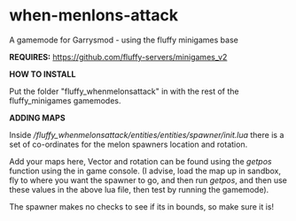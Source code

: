 # when-menlons-attack
A gamemode for Garrysmod - using the fluffy minigames base


**REQUIRES:**
https://github.com/fluffy-servers/minigames_v2


**HOW TO INSTALL**

Put the folder "fluffy_whenmelonsattack" in with the rest of the fluffy_minigames gamemodes.


**ADDING MAPS**

Inside _/fluffy_whenmelonsattack/entities/entities/spawner/init.lua_ there is a set of co-ordinates for the melon spawners location and rotation.

Add your maps here, Vector and rotation can be found using the _getpos_ function using the in game console. (I advise, load the map up in sandbox, fly to where you want the spawner to go, and then run _getpos_, and then use these values in the above lua file, then test by running the gamemode).

The spawner makes no checks to see if its in bounds, so make sure it is!

